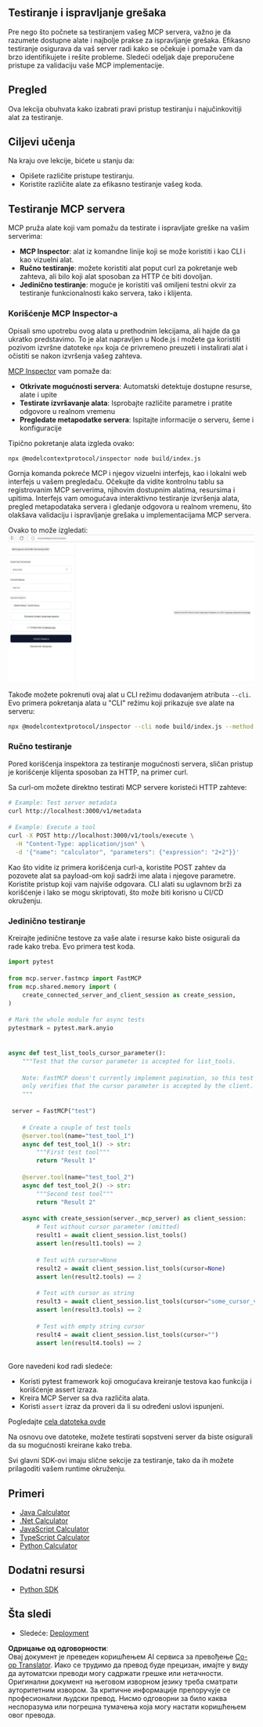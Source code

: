 <!--
CO_OP_TRANSLATOR_METADATA:
{
  "original_hash": "e25bc265a51244a7a2d93b3761543a1f",
  "translation_date": "2025-06-13T02:12:41+00:00",
  "source_file": "03-GettingStarted/08-testing/README.md",
  "language_code": "sr"
}
-->
## Testiranje i ispravljanje grešaka

Pre nego što počnete sa testiranjem vašeg MCP servera, važno je da razumete dostupne alate i najbolje prakse za ispravljanje grešaka. Efikasno testiranje osigurava da vaš server radi kako se očekuje i pomaže vam da brzo identifikujete i rešite probleme. Sledeći odeljak daje preporučene pristupe za validaciju vaše MCP implementacije.

## Pregled

Ova lekcija obuhvata kako izabrati pravi pristup testiranju i najučinkovitiji alat za testiranje.

## Ciljevi učenja

Na kraju ove lekcije, bićete u stanju da:

- Opišete različite pristupe testiranju.
- Koristite različite alate za efikasno testiranje vašeg koda.

## Testiranje MCP servera

MCP pruža alate koji vam pomažu da testirate i ispravljate greške na vašim serverima:

- **MCP Inspector**: alat iz komandne linije koji se može koristiti i kao CLI i kao vizuelni alat.
- **Ručno testiranje**: možete koristiti alat poput curl za pokretanje web zahteva, ali bilo koji alat sposoban za HTTP će biti dovoljan.
- **Jedinično testiranje**: moguće je koristiti vaš omiljeni testni okvir za testiranje funkcionalnosti kako servera, tako i klijenta.

### Korišćenje MCP Inspector-a

Opisali smo upotrebu ovog alata u prethodnim lekcijama, ali hajde da ga ukratko predstavimo. To je alat napravljen u Node.js i možete ga koristiti pozivom izvršne datoteke `npx` koja će privremeno preuzeti i instalirati alat i očistiti se nakon izvršenja vašeg zahteva.

[MCP Inspector](https://github.com/modelcontextprotocol/inspector) vam pomaže da:

- **Otkrivate mogućnosti servera**: Automatski detektuje dostupne resurse, alate i upite
- **Testirate izvršavanje alata**: Isprobajte različite parametre i pratite odgovore u realnom vremenu
- **Pregledate metapodatke servera**: Ispitajte informacije o serveru, šeme i konfiguracije

Tipično pokretanje alata izgleda ovako:

```bash
npx @modelcontextprotocol/inspector node build/index.js
```

Gornja komanda pokreće MCP i njegov vizuelni interfejs, kao i lokalni web interfejs u vašem pregledaču. Očekujte da vidite kontrolnu tablu sa registrovanim MCP serverima, njihovim dostupnim alatima, resursima i upitima. Interfejs vam omogućava interaktivno testiranje izvršenja alata, pregled metapodataka servera i gledanje odgovora u realnom vremenu, što olakšava validaciju i ispravljanje grešaka u implementacijama MCP servera.

Ovako to može izgledati: ![Inspector](../../../../translated_images/connect.141db0b2bd05f096fb1dd91273771fd8b2469d6507656c3b0c9df4b3c5473929.sr.png)

Takođe možete pokrenuti ovaj alat u CLI režimu dodavanjem atributa `--cli`. Evo primera pokretanja alata u "CLI" režimu koji prikazuje sve alate na serveru:

```sh
npx @modelcontextprotocol/inspector --cli node build/index.js --method tools/list
```

### Ručno testiranje

Pored korišćenja inspektora za testiranje mogućnosti servera, sličan pristup je korišćenje klijenta sposoban za HTTP, na primer curl.

Sa curl-om možete direktno testirati MCP servere koristeći HTTP zahteve:

```bash
# Example: Test server metadata
curl http://localhost:3000/v1/metadata

# Example: Execute a tool
curl -X POST http://localhost:3000/v1/tools/execute \
  -H "Content-Type: application/json" \
  -d '{"name": "calculator", "parameters": {"expression": "2+2"}}'
```

Kao što vidite iz primera korišćenja curl-a, koristite POST zahtev da pozovete alat sa payload-om koji sadrži ime alata i njegove parametre. Koristite pristup koji vam najviše odgovara. CLI alati su uglavnom brži za korišćenje i lako se mogu skriptovati, što može biti korisno u CI/CD okruženju.

### Jedinično testiranje

Kreirajte jedinične testove za vaše alate i resurse kako biste osigurali da rade kako treba. Evo primera test koda.

```python
import pytest

from mcp.server.fastmcp import FastMCP
from mcp.shared.memory import (
    create_connected_server_and_client_session as create_session,
)

# Mark the whole module for async tests
pytestmark = pytest.mark.anyio


async def test_list_tools_cursor_parameter():
    """Test that the cursor parameter is accepted for list_tools.

    Note: FastMCP doesn't currently implement pagination, so this test
    only verifies that the cursor parameter is accepted by the client.
    """

 server = FastMCP("test")

    # Create a couple of test tools
    @server.tool(name="test_tool_1")
    async def test_tool_1() -> str:
        """First test tool"""
        return "Result 1"

    @server.tool(name="test_tool_2")
    async def test_tool_2() -> str:
        """Second test tool"""
        return "Result 2"

    async with create_session(server._mcp_server) as client_session:
        # Test without cursor parameter (omitted)
        result1 = await client_session.list_tools()
        assert len(result1.tools) == 2

        # Test with cursor=None
        result2 = await client_session.list_tools(cursor=None)
        assert len(result2.tools) == 2

        # Test with cursor as string
        result3 = await client_session.list_tools(cursor="some_cursor_value")
        assert len(result3.tools) == 2

        # Test with empty string cursor
        result4 = await client_session.list_tools(cursor="")
        assert len(result4.tools) == 2
    
```

Gore navedeni kod radi sledeće:

- Koristi pytest framework koji omogućava kreiranje testova kao funkcija i korišćenje assert izraza.
- Kreira MCP Server sa dva različita alata.
- Koristi `assert` izraz da proveri da li su određeni uslovi ispunjeni.

Pogledajte [cela datoteka ovde](https://github.com/modelcontextprotocol/python-sdk/blob/main/tests/client/test_list_methods_cursor.py)

Na osnovu ove datoteke, možete testirati sopstveni server da biste osigurali da su mogućnosti kreirane kako treba.

Svi glavni SDK-ovi imaju slične sekcije za testiranje, tako da ih možete prilagoditi vašem runtime okruženju.

## Primeri

- [Java Calculator](../samples/java/calculator/README.md)
- [.Net Calculator](../../../../03-GettingStarted/samples/csharp)
- [JavaScript Calculator](../samples/javascript/README.md)
- [TypeScript Calculator](../samples/typescript/README.md)
- [Python Calculator](../../../../03-GettingStarted/samples/python)

## Dodatni resursi

- [Python SDK](https://github.com/modelcontextprotocol/python-sdk)

## Šta sledi

- Sledeće: [Deployment](/03-GettingStarted/09-deployment/README.md)

**Одрицање од одговорности**:  
Овај документ је преведен коришћењем AI сервиса за превођење [Co-op Translator](https://github.com/Azure/co-op-translator). Иако се трудимо да превод буде прецизан, имајте у виду да аутоматски преводи могу садржати грешке или нетачности. Оригинални документ на његовом изворном језику треба сматрати ауторитетним извором. За критичне информације препоручује се професионални људски превод. Нисмо одговорни за било каква неспоразума или погрешна тумачења која могу настати коришћењем овог превода.